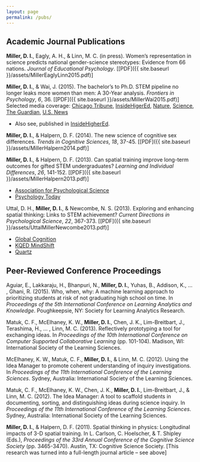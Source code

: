 ```yaml
---
layout: page
permalink: /pubs/
---
```


## Academic Journal Publications

**Miller, D. I.**, Eagly, A. H., & Linn, M. C. (in press). Women’s representation in science predicts national
gender-science stereotypes: Evidence from 66 nations. _Journal of Educational Psychology_. [[PDF]({{ site.baseurl }}/assets/MillerEaglyLinn2015.pdf)]

**Miller, D. I.**, & Wai, J. (2015). The bachelor’s to Ph.D. STEM pipeline no longer leaks more women than
men: A 30-Year analysis. _Frontiers in Psychology_, _6_, 36. [[PDF]({{ site.baseurl }}/assets/MillerWai2015.pdf)] Selected media coverage: [Chicago Tribune](http://www.chicagotribune.com/bluesky/originals/chi-david-miller-northwestern-women-stem-bsi-20150217-story.html), [InsideHigerEd](https://www.insidehighered.com/news/2015/02/18/research-suggests-pipeline-science-talent-may-leak-men-and-women-same-rate), [Nature](http://www.nature.com/news/us-women-progress-to-phd-at-same-rate-as-men-1.16939), [Science](http://sciencecareers.sciencemag.org/career_magazine/previous_issues/articles/2015_02_24/caredit.a1500052), [The Guardian](http://www.theguardian.com/higher-education-network/2015/feb/19/dont-be-fooled-by-the-closing-gender-gap-in-science-phds), [U.S. News](http://www.usnews.com/news/stem-solutions/articles/2015/02/17/report-no-leaky-pipeline-for-women-in-stem)
* Also see, published in [InsideHigherEd](https://www.insidehighered.com/views/2015/03/03/essay-calls-ending-leaky-pipeline-metaphor-when-discussing-women-science).

**Miller, D. I.**, & Halpern, D. F. (2014). The new science of cognitive sex differences. _Trends in Cognitive
Sciences_, _18_, 37-45. [[PDF]({{ site.baseurl }}/assets/MillerHalpern2014.pdf)]

**Miller, D. I.**, & Halpern, D. F. (2013). Can spatial training improve long-term outcomes for gifted STEM
undergraduates? _Learning and Individual Differences_, _26_, 141-152. [[PDF]({{ site.baseurl }}/assets/MillerHalpern2013.pdf)]

* [Association for Psychological Science](http://www.psychologicalscience.org/index.php/convention/longitudinal-impacts-of-3-d-spatial-training-among-gifted-stem-undergraduates.html)
* [Psychology Today](https://www.psychologytoday.com/blog/finding-the-next-einstein/201105/is-spatial-intelligence-essential-innovation-and-can-we)

Uttal, D. H., **Miller, D. I.**, & Newcombe, N. S. (2013). Exploring and enhancing spatial thinking: Links to
STEM achievement? _Current Directions in Psychological Science_, _22_, 367-373. [[PDF]({{ site.baseurl }}/assets/UttalMillerNewcombe2013.pdf)]

* [Global Cognition](http://www.globalcognition.org/head-smart/building-spatial-thinking-improves-stem-success/)
* [KQED MindShift](http://blogs.kqed.org/mindshift/2013/07/why-we-need-to-value-spatial-creativity/)
* [Quartz](http://qz.com/151131/standardized-tests-discriminate-against-the-next-einsteins-and-teslas/)


## Peer-Reviewed Conference Proceedings

Aguiar, E., Lakkaraju, H., Bhanpuri, N., **Miller, D. I.**, Yuhas, B., Addison, K., … , Ghani, R. (2015). Who,
when, why: A machine learning approach to prioritizing students at risk of not graduating high
school on time. In _Proceedings of the 5th International Conference on Learning Analytics and Knowledge_.
Poughkeepsie, NY: Society for Learning Analytics Research.

Matuk, C. F., McElhaney, K. W., **Miller, D. I.**, Chen, J. K., Lim-Breitbart, J., Terashima, H., … , Linn, M. C.
(2013). Reflectively prototyping a tool for exchanging ideas. In _Proceedings of the 10th International
Conference on Computer Supported Collaborative Learning_ (pp. 101-104). Madison, WI: International
Society of the Learning Sciences.

McElhaney, K. W., Matuk, C. F., **Miller, D. I.**, & Linn, M. C. (2012). Using the Idea Manager to promote
coherent understanding of inquiry investigations. In _Proceedings of the 11th International Conference of
the Learning Sciences_. Sydney, Australia: International Society of the Learning Sciences.

Matuk, C. F., McElhaney, K. W., Chen, J. K., **Miller, D. I.**, Lim-Breitbart, J., & Linn, M. C. (2012). The Idea
Manager: A tool to scaffold students in documenting, sorting, and distinguishing ideas during science
inquiry. In _Proceedings of the 11th International Conference of the Learning Sciences_. Sydney, Australia:
International Society of the Learning Sciences.

**Miller, D. I.**, & Halpern, D. F. (2011). Spatial thinking in physics: Longitudinal impacts of 3-D spatial
training. In L. Carlson, C. Hoelscher, & T. Shipley (Eds.), _Proceedings of the 33rd Annual Conference of
the Cognitive Science Society_ (pp. 3465-3470). Austin, TX: Cognitive Science Society. [This research was
turned into a full-length journal article – see above]
